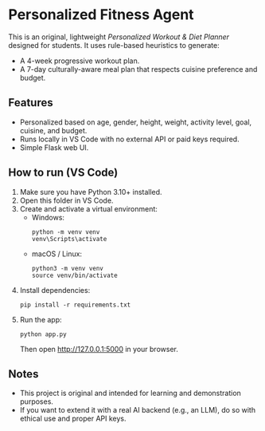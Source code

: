 # Personalized Fitness Agent

This is an original, lightweight *Personalized Workout & Diet Planner* designed for students.
It uses rule-based heuristics to generate:
- A 4-week progressive workout plan.
- A 7-day culturally-aware meal plan that respects cuisine preference and budget.

## Features
- Personalized based on age, gender, height, weight, activity level, goal, cuisine, and budget.
- Runs locally in VS Code with no external API or paid keys required.
- Simple Flask web UI.

## How to run (VS Code)
1. Make sure you have Python 3.10+ installed.
2. Open this folder in VS Code.
3. Create and activate a virtual environment:
   - Windows:
     ```
     python -m venv venv
     venv\Scripts\activate
     ```
   - macOS / Linux:
     ```
     python3 -m venv venv
     source venv/bin/activate
     ```
4. Install dependencies:
   ```
   pip install -r requirements.txt
   ```
5. Run the app:
   ```
   python app.py
   ```
   Then open http://127.0.0.1:5000 in your browser.

## Notes
- This project is original and intended for learning and demonstration purposes.
- If you want to extend it with a real AI backend (e.g., an LLM), do so with ethical use and proper API keys.
